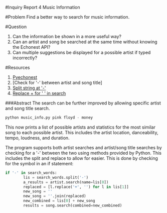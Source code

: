 #Inquiry Report 4
Music Information

#Problem
Find a better way to search for music information.

#Question
1. Can the information be shown in a more useful way?
2. Can an artist and song be searched at the same time without knowing the Echonest API?
3. Can multiple suggestions be displayed for a possible artist if typed incorrectly?

#Resources
1. [Pyechonest]
2. [Check for '-' between artist and song title]
3. [Split string at '-']
4. [Replace + for ' ' in search]

###Abstract
The search can be further improved by allowing specific artist and song title search.
```python
python music_info.py pink floyd - money
```
This now prints a list of possible artists and statistics for the most similar song to each possible artist. This includes the artist location, danceability, tempo, loudness, and duration.

The program supports both artist searches and artist/song title searches by checking for a '-' between the two using methods provided by Python. This includes the split and replace to allow for easier. This is done by checking for the symbol in an if statement:
```python
if '-' in search_words:
        lis = search_words.split('-')
        a_results = artist.search(name=lis[0])
        replaced = [l.replace('+', '') for l in lis[1]]
        new_song = ''
        new_song = ''.join(replaced)
        new_combined = lis[0] + new_song
        results = song.search(combined=new_combined)
```

[Pyechonest]: https://github.com/echonest/pyechonest
[Check for - between artist and song title]: http://stackoverflow.com/questions/4877844/how-would-i-check-a-string-for-a-certain-letter-in-python
[Split string at '-']: http://www.tutorialspoint.com/python/string_split.htm
[Replace + for ' ' in search]: http://stackoverflow.com/questions/3136689/find-and-replace-string-values-in-python-list